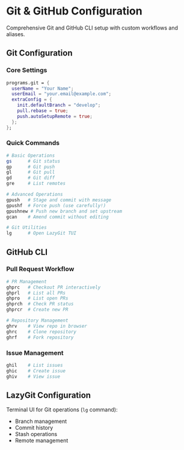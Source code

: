 # Git & GitHub Configuration

Comprehensive Git and GitHub CLI setup with custom workflows and aliases.

## Git Configuration

### Core Settings

```nix
programs.git = {
  userName = "Your Name";
  userEmail = "your.email@example.com";
  extraConfig = {
    init.defaultBranch = "develop";
    pull.rebase = true;
    push.autoSetupRemote = true;
  };
};
```

### Quick Commands

```bash
# Basic Operations
gs      # Git status
gp      # Git push
gl      # Git pull
gd      # Git diff
gre     # List remotes

# Advanced Operations
gpush   # Stage and commit with message
gpushf  # Force push (use carefully!)
gpushnew # Push new branch and set upstream
gcan    # Amend commit without editing

# Git Utilities
lg      # Open LazyGit TUI
```

## GitHub CLI

### Pull Request Workflow

```bash
# PR Management
ghprc   # Checkout PR interactively
ghprl   # List all PRs
ghpro   # List open PRs
ghprch  # Check PR status
ghprcr  # Create new PR

# Repository Management
ghrv    # View repo in browser
ghrc    # Clone repository
ghrf    # Fork repository
```

### Issue Management

```bash
ghil    # List issues
ghic    # Create issue
ghiv    # View issue
```

## LazyGit Configuration

Terminal UI for Git operations (`lg` command):

- Branch management
- Commit history
- Stash operations
- Remote management
